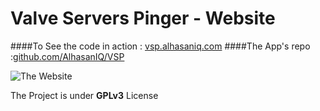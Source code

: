 # Valve Servers Pinger - Website

####To See the code in action : [vsp.alhasaniq.com](http://vsp.alhasaniq.com)
####The App's repo :[github.com/AlhasanIQ/VSP](https://github.com/AlhasanIQ/VSP)


![The Website](http://i.imgur.com/o9jyQJ1.jpg)


The Project is under **GPLv3** License
